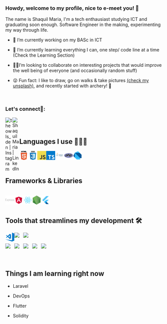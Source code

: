 ### Howdy, welcome to my profile, nice to e-meet you! 👋

  

The name is Shaquil Maria, I'm a tech enthausiast studying ICT and graduating soon enough. Software Engineer in the making, experimenting my way through life.

  

- 🔭 I’m currently working on my BASc in ICT

- 🌱 I’m currently learning everything I can, one step/ code line at a time (Check the Learning Section)

- 🤜🏿I’m looking to collaborate on interesting projects that would improve the well being of everyone (and occasionally random stuff)

- 😜 Fun fact: I like to draw, go on walks & take pictures [(check my unsplash)](unsplash), and recently started with archery! 🏹

  

<br>

  

### Let's connect🤙:


[<img align="left" alt="theowls_den | Instagram" width="22px" src="https://cdn.jsdelivr.net/npm/simple-icons@v3/icons/instagram.svg" />][instagram]

[<img align="left" alt="Shaquil Maria | LinkedIn" width="22px" src="https://cdn.jsdelivr.net/npm/simple-icons@v3/icons/linkedin.svg" />][linkedin]

  

<br>

<br>

  

## Languages I use 👩🏿‍💻

  

<img  align="left"  width="28px"  src="https://raw.githubusercontent.com/github/explore/80688e429a7d4ef2fca1e82350fe8e3517d3494d/topics/html/html.png"/>

<img  align="left"  width="28px"  src="https://raw.githubusercontent.com/github/explore/80688e429a7d4ef2fca1e82350fe8e3517d3494d/topics/css/css.png"/>

<img  align="left"  width="28px"  src="https://raw.githubusercontent.com/github/explore/80688e429a7d4ef2fca1e82350fe8e3517d3494d/topics/javascript/javascript.png"/>

<img  align="left"  width="28px"  src="https://raw.githubusercontent.com/github/explore/80688e429a7d4ef2fca1e82350fe8e3517d3494d/topics/typescript/typescript.png"/>

<img  align="left"  width="28px"  src="https://raw.githubusercontent.com/github/explore/80688e429a7d4ef2fca1e82350fe8e3517d3494d/topics/java/java.png"/>

<img  align="left"  width="28px"  src="https://raw.githubusercontent.com/github/explore/80688e429a7d4ef2fca1e82350fe8e3517d3494d/topics/php/php.png"/>

<img  align="left"  width="28px"  src="https://raw.githubusercontent.com/github/explore/80688e429a7d4ef2fca1e82350fe8e3517d3494d/topics/dart/dart.png"/>

  

<br>

<br>

<br>

  

## Frameworks & Libraries

<br>

<img  align="left" width="28px"  src="https://raw.githubusercontent.com/github/explore/80688e429a7d4ef2fca1e82350fe8e3517d3494d/topics/express/express.png"/>

<img  align="left"  width="28px"  src="https://raw.githubusercontent.com/github/explore/80688e429a7d4ef2fca1e82350fe8e3517d3494d/topics/angular/angular.png"/>

<img  align="left"  width="28px"  src="https://raw.githubusercontent.com/github/explore/80688e429a7d4ef2fca1e82350fe8e3517d3494d/topics/react/react.png"/>

<img  align="left"  width="28px"  src="https://raw.githubusercontent.com/github/explore/80688e429a7d4ef2fca1e82350fe8e3517d3494d/topics/nodejs/nodejs.png"/>

<img  align="left"  width="28px"  src="https://raw.githubusercontent.com/github/explore/80688e429a7d4ef2fca1e82350fe8e3517d3494d/topics/flutter/flutter.png"/>

<br/>

<br/>


## Tools that streamlines my development 🛠

<img  align="left"  width="28px"  src="https://raw.githubusercontent.com/github/explore/80688e429a7d4ef2fca1e82350fe8e3517d3494d/topics/visual-studio-code/visual-studio-code.png"/>

<img  align="left"  width="28px"  src="https://2.bp.blogspot.com/-tzm1twY_ENM/XlCRuI0ZkRI/AAAAAAAAOso/BmNOUANXWxwc5vwslNw3WpjrDlgs9PuwQCLcBGAsYHQ/s1600/pasted%2Bimage%2B0.png"/>

<img  align="left"  width="28px"  src="https://resources.jetbrains.com/storage/products/intellij-idea/img/meta/intellij-idea_logo_300x300.png"/>

<br/>

<br/>

<img  align="left"  width="28px"  src="https://www.postman.com/assets/logos/postman-logo-stacked.svg"/>

<img  align="left"  width="28px"  src="https://git-scm.com/images/logos/downloads/Git-Icon-1788C.png"/>

<img  height="28px"  src="https://webassets.mongodb.com/_com_assets/cms/MongoDB_Logo_FullColorBlack_RGB-4td3yuxzjs.png"/>

<img  align="left"  width="28px"  src="https://pbs.twimg.com/profile_images/1255113654049128448/J5Yt92WW_400x400.png"/>

<img  align="left"  width="28px"  src="https://assets.ubuntu.com/v1/29985a98-ubuntu-logo32.png"/>

  

<br/>

<br/>

<br/>

  

## Things I am learning right now

- Laravel

- DevOps

- Flutter

- Solidity

  

<!--

**theowlsden/theowlsden** is a ✨ _special_ ✨ repository because its `README.md` (this file) appears on your GitHub profile.

  

Here are some ideas to get you started:

  

- 🔭 I’m currently working on ...

- 🌱 I’m currently learning ...

- 👯 I’m looking to collaborate on ...

- 🤔 I’m looking for help with ...

- 💬 Ask me about ...

- 📫 How to reach me: ...

- 😄 Pronouns: ...

- ⚡ Fun fact: ...

-->

[unsplash]:  https://unsplash.com/@chacoxcviii

[instagram]:  https://www.instagram.com/theowls_den/

[linkedin]:  https://www.linkedin.com/in/srmaria